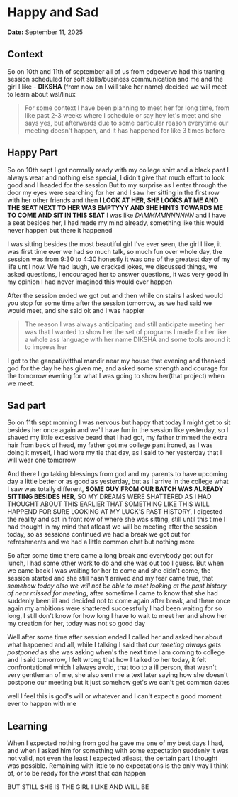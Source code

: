 # Happy and Sad

**Date:** September 11, 2025

## Context
So on 10th and 11th of september all of us from edgeverve had this traning session scheduled for soft skills/business communication and me and the girl I like - **DIKSHA** (from now on I will take her name) decided we will meet to learn about wsl/linux
> For some context I have been planning to meet her for long time, from like past 2-3 weeks where I schedule or say hey let's meet and she says yes, but afterwards due to some particular reason everytime our meeting doesn't happen, and it has happened for like 3 times before

## Happy Part
So on 10th sept I got normally ready with my college shirt and a black pant I always wear and nothing else special, I didn't give that much effort to look good and I headed for the session
But to my surprise as I enter through the door my eyes were searching for her and I saw her sitting in the first row with her other friends and then **I LOOK AT HER, SHE LOOKS AT ME AND THE SEAT NEXT TO HER WAS EMPTYYY AND SHE HINTS TOWARDS ME TO COME AND SIT IN THIS SEAT** I was like *DAMMMMNNNNNN* and I have a seat besides her, I had made my mind already, something like this would never happen but there it happened 

I was sitting besides the most beautiful girl I've ever seen, the girl I like, it was first time ever we had so much talk, so much fun over whole day, the session was from 9:30 to 4:30 honestly it was one of the greatest day of my life until now.
We had laugh, we cracked jokes, we discussed things, we asked questions, I encouraged her to answer questions, it was very good in my opinion
I had never imagined this would ever happen

After the session ended we got out and then while on stairs I asked would you stop for some time after the session tomorrow, as we had said we would meet, and she said ok and I was happier
> The reason I was always anticipating and still anticipate meeting her was that I wanted to show her the set of programs I made for her like a whole ass language with her name DIKSHA and some tools around it to impress her

I got to the ganpati/vitthal mandir near my house that evening and thanked god for the day he has given me, and asked some strength and courage for the tomorrow evening for what I was going to show her(that project) when we meet.

## Sad part
So on 11th sept morning I was nervous but happy that today I might get to sit besides her once again and we'll have fun in the session like yesterday, so I shaved my little excessive beard that I had got, my father trimmed the extra hair from back of head, my father got me college pant ironed, as I was doing it myself, I had wore my tie that day, as I said to her yesterday that I will wear one tomorrow

And there I go taking blessings from god and my parents to have upcoming day a little better or as good as yesterday, but as I arrive in the college what I saw was totally different, **SOME GUY FROM OUR BATCH WAS ALREADY SITTING BESIDES HER**, SO MY DREAMS WERE SHATTERED AS I HAD THOUGHT ABOUT THIS EARLIER THAT SOMETHING LIKE THIS WILL HAPPEND FOR SURE LOOKING AT MY LUCK'S PAST HISTORY, I digested the reality and sat in front row of where she was sitting, still until this time I had thought in my mind that atleast we will be meeting after the session today, so as sessions continued we had a break we got out for refreshments and we had a little common chat but nothing more

So after some time there came a long break and everybody got out for lunch, I had some other work to do and she was out too I guess. But when we came back I was waiting for her to come and she didn't come, the session started and she still hasn't arrived and my fear came true, that *somehow today also we will not be able to meet looking at the past history of near missed for meeting*, after sometime I came to know that she had suddenly been ill and decided not to come again after break, and there once again my ambitions were shattered successfully I had been waiting for so long, I still don't know for how long I have to wait to meet her and show her my creation for her, today was not so good day

Well after some time after session ended I called her and asked her about what happened and all, while I talking I said that *our meeting always gets postponed* as she was asking when's the next time I am coming to college and I said tomorrow, I felt wrong that how I talked to her today, it felt confrontational which I always avoid, that too to a ill person, that wasn't very gentleman of me, she also sent me a text later saying how she doesn't postpone our meeting but it just somehow get's we can't get common dates

well I feel this is god's will or whatever and I can't expect a good moment ever to happen with me

## Learning
When I expected nothing from god he gave me one of my best days I had, and when I asked him for something with some expectation suddenly it was not valid, not even the least I expected atleast, the certain part I thought was possible. Remaining with little to no expectations is the only way I think of, or to be ready for the worst that can happen

BUT STILL SHE IS THE GIRL I LIKE AND WILL BE  